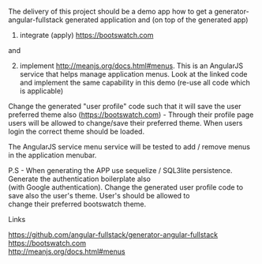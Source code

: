 The delivery of this project should be a demo app how to get a generator-angular-fullstack generated application and (on top of the   generated app)    
   
 1. integrate (apply) https://bootswatch.com  
   
 and   
   
 2. implement http://meanjs.org/docs.html#menus. This is an AngularJS service that helps manage application menus. Look at the linked   code and implement the same capability in this demo (re-use all code which is applicable)  
   
 Change the generated "user profile" code such that it will save the user preferred theme also (https://bootswatch.com) - Through their  profile page users will be allowed to change/save their preferred theme. When users login the correct theme should be loaded.  
   
 The AngularJS service menu service will be tested to add / remove menus in the application menubar.  
   
 P.S - When generating the APP use sequelize / SQL3lite persistence. Generate the authentication boilerplate also   
 (with Google authentication). Change the generated user profile code to save also the user's theme. User's should be allowed to   
 change their preferred bootswatch theme.  
   
 Links  
   
 https://github.com/angular-fullstack/generator-angular-fullstack  
 https://bootswatch.com  
 http://meanjs.org/docs.html#menus  
